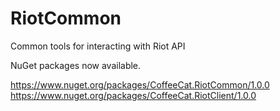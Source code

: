 # RiotCommon
Common tools for interacting with Riot API

NuGet packages now available.

https://www.nuget.org/packages/CoffeeCat.RiotCommon/1.0.0
https://www.nuget.org/packages/CoffeeCat.RiotClient/1.0.0
